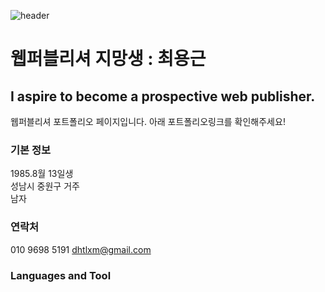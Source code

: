 ![header](https://capsule-render.vercel.app/api?type=venom&color=auto&height=300&section=header&text=HI%20THERE&fontSize=90)

# 웹퍼블리셔 지망생 : 최용근
## I aspire to become a prospective web publisher.

웹퍼블리셔 포트폴리오 페이지입니다. 아래 포트폴리오링크를 확인해주세요!

### 기본 정보
1985.8월 13일생<br>
성남시 중원구 거주<br>
남자<br>

### 연락처
010 9698 5191
dhtlxm@gmail.com

### Languages and Tool
